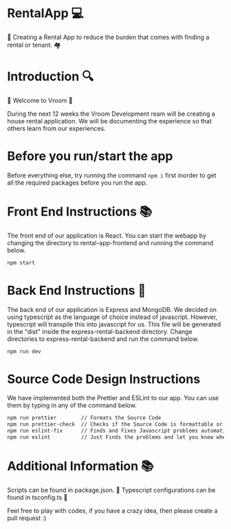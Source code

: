 # RentalApp :computer:

:house_with_garden: Creating a Rental App to reduce the burden that comes with finding a rental or tenant. :houses:

# Introduction :mag:

:car: Welcome to Vroom :car:

During the next 12 weeks the Vroom Development ream will be creating a house rental application. We will be documenting the experience so that others learn from our experiences.

# Before you run/start the app

Before everything else, try running the command `npm i` first inorder to get all the required packages before you run the app.

# Front End Instructions :books:

The front end of our application is React. You can start the webapp by changing the directory to rental-app-frontend and running the command below.

```sh
npm start
```

# Back End Instructions :open_book:

The back end of our application is Express and MongoDB. We decided on using typescript as the language of choice instead of javascript. However, typescript will transpile this into javascript for us. This file will be generated in the "dist" inside the express-rental-backend directory. Change directories to express-rental-backend and run the command below.

```sh
npm run dev
```

# Source Code Design Instructions

We have implemented both the Prettier and ESLint to our app. You can use them by typing in any of the command below.

```sh
npm run prettier        // Formats the Source Code
npm run prettier-check  // Checks if the Source Code is formattable or not
npm run eslint-fix      // Finds and Fixes Javascript problems automatically
npm run eslint          // Just Finds the problems and let you know where it is from
```

# Additional Information :books:

Scripts can be found in package.json. :closed_book:
Typescript configurations can be found in tsconfig.ts :green_book:

Feel free to play with codes, if you have a crazy idea, then please create a pull request :)
